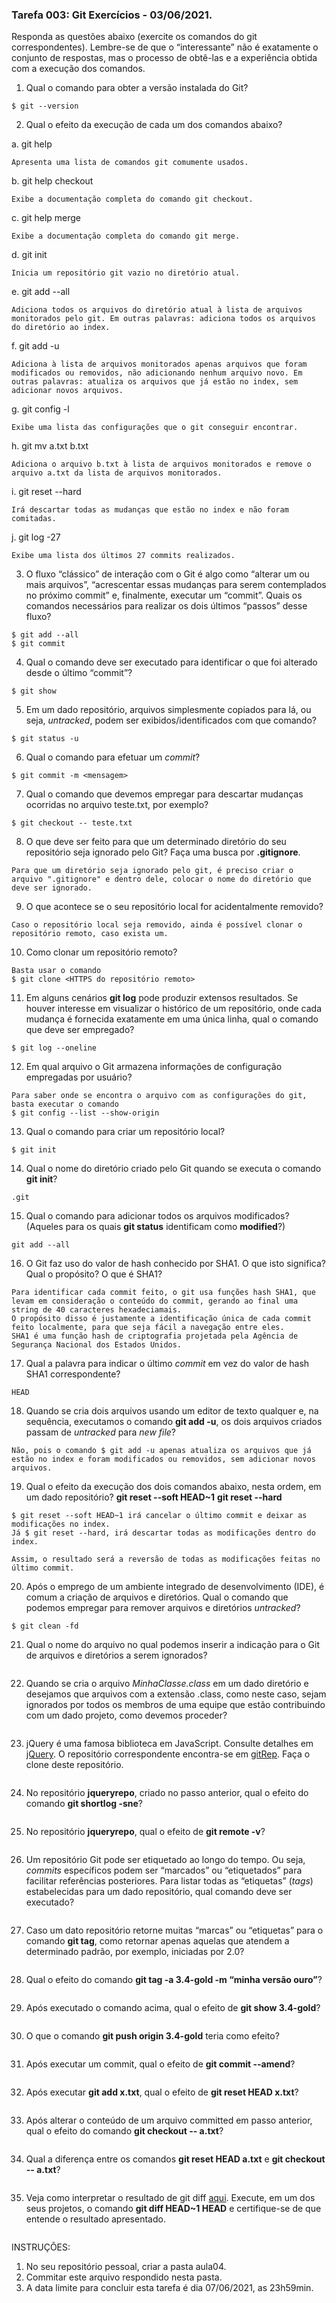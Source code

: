 ### Tarefa 003: Git Exercícios - 03/06/2021.

Responda as questões abaixo (exercite os comandos do git correspondentes). Lembre-se de que o “interessante” não é exatamente o conjunto de respostas, mas o processo de obtê-las e a experiência obtida com a execução dos comandos.


1. Qual o comando para obter a versão instalada do Git?

```
$ git --version
```

2. Qual o efeito da execução de cada um dos comandos abaixo?

  a. git help
  
```
Apresenta uma lista de comandos git comumente usados.
```

  b. git help checkout

```
Exibe a documentação completa do comando git checkout.
```

  c. git help merge

```
Exibe a documentação completa do comando git merge.
```

  d. git init

```
Inicia um repositório git vazio no diretório atual.
```

  e. git add --all

```
Adiciona todos os arquivos do diretório atual à lista de arquivos monitorados pelo git. Em outras palavras: adiciona todos os arquivos do diretório ao index.
```

  f. git add -u
  
```
Adiciona à lista de arquivos monitorados apenas arquivos que foram modificados ou removidos, não adicionando nenhum arquivo novo. Em outras palavras: atualiza os arquivos que já estão no index, sem adicionar novos arquivos.
```
  
  g. git config -l

```
Exibe uma lista das configurações que o git conseguir encontrar.
```

  h. git mv a.txt b.txt

```
Adiciona o arquivo b.txt à lista de arquivos monitorados e remove o arquivo a.txt da lista de arquivos monitorados.
```

  i. git reset --hard

```
Irá descartar todas as mudanças que estão no index e não foram comitadas.
```

  j. git log -27

```
Exibe uma lista dos últimos 27 commits realizados.
```
  
3. O fluxo “clássico” de interação com o Git é algo como “alterar um ou mais arquivos”, “acrescentar essas mudanças para serem contemplados no próximo commit” e, finalmente, executar um “commit”. Quais os comandos necessários para realizar os dois últimos “passos” desse fluxo?

```
$ git add --all
$ git commit
```
  
4. Qual o comando deve ser executado para identificar o que foi alterado desde o último “commit”?

```
$ git show
```

5. Em um dado repositório, arquivos simplesmente copiados para lá, ou seja, _untracked_, podem ser exibidos/identificados com que comando?

```
$ git status -u
```

6. Qual o comando para efetuar um _commit_?

```
$ git commit -m <mensagem>
```

7. Qual o comando que devemos empregar para descartar mudanças ocorridas no arquivo teste.txt, por exemplo?

```
$ git checkout -- teste.txt
```

8. O que deve ser feito para que um determinado diretório do seu repositório seja ignorado pelo Git? Faça uma busca por **.gitignore**.

```
Para que um diretório seja ignorado pelo git, é preciso criar o arquivo ".gitignore" e dentro dele, colocar o nome do diretório que deve ser ignorado.
```

9. O que acontece se o seu repositório local for acidentalmente removido?

```
Caso o repositório local seja removido, ainda é possível clonar o repositório remoto, caso exista um.
```

10. Como clonar um repositório remoto?

```
Basta usar o comando
$ git clone <HTTPS do repositório remoto>
```

11. Em alguns cenários **git log** pode produzir extensos resultados. Se houver interesse em visualizar o histórico de um repositório, onde cada mudança é fornecida exatamente em uma única linha, qual o comando que deve ser empregado?

```
$ git log --oneline
```

12. Em qual arquivo o Git armazena informações de configuração empregadas por usuário?

```
Para saber onde se encontra o arquivo com as configurações do git, basta executar o comando
$ git config --list --show-origin
```

13. Qual o comando para criar um repositório local?

```
$ git init
```

14. Qual o nome do diretório criado pelo Git quando se executa o comando **git init**?

```
.git
```

15. Qual o comando para adicionar todos os arquivos modificados? (Aqueles para os quais **git status** identificam como **modified**?)

```
git add --all
```

16. O Git faz uso do valor de hash conhecido por SHA1. O que isto significa? Qual o propósito? O que é SHA1?

```
Para identificar cada commit feito, o git usa funções hash SHA1, que levam em consideração o conteúdo do commit, gerando ao final uma string de 40 caracteres hexadeciamais.
O propósito disso é justamente a identificação única de cada commit feito localmente, para que seja fácil a navegação entre eles.
SHA1 é uma função hash de criptografia projetada pela Agência de Segurança Nacional dos Estados Unidos.
```

17. Qual a palavra para indicar o último _commit_ em vez do valor de hash SHA1 correspondente?

```
HEAD
```

18. Quando se cria dois arquivos usando um editor de texto qualquer e, na sequência, executamos o comando **git add -u**, os dois arquivos criados passam de _untracked_ para _new file_?

```
Não, pois o comando $ git add -u apenas atualiza os arquivos que já estão no index e foram modificados ou removidos, sem adicionar novos arquivos.
```

19. Qual o efeito da execução dos dois comandos abaixo, nesta ordem, em um dado repositório?
**git reset --soft HEAD~1**
**git reset --hard**

```
$ git reset --soft HEAD~1 irá cancelar o último commit e deixar as modificações no index.
Já $ git reset --hard, irá descartar todas as modificações dentro do index.

Assim, o resultado será a reversão de todas as modificações feitas no último commit.
```

20. Após o emprego de um ambiente integrado de desenvolvimento (IDE), é comum a criação de arquivos e diretórios. Qual o comando que podemos empregar para remover arquivos e diretórios _untracked_?

```
$ git clean -fd
```

21. Qual o nome do arquivo no qual podemos inserir a indicação para o Git de arquivos e diretórios a serem ignorados?

```

```

22. Quando se cria o arquivo _MinhaClasse.class_ em um dado diretório e desejamos que arquivos com a extensão .class, como neste caso, sejam ignorados por todos os membros de uma equipe que estão contribuindo com um dado projeto, como devemos proceder?

```

```

23. jQuery é uma famosa biblioteca em JavaScript. Consulte detalhes em [jQuery](http://jquery.com). O repositório correspondente encontra-se em [gitRep](https://github.com/jquery/jquery.git). Faça o clone deste repositório.

```

```

24. No repositório **jqueryrepo**, criado no passo anterior, qual o efeito do comando
**git shortlog -sne**?

```

```

25. No repositório **jqueryrepo**, qual o efeito de **git remote -v**?

```

```

26. Um repositório Git pode ser etiquetado ao longo do tempo. Ou seja, _commits_ específicos podem ser “marcados” ou “etiquetados” para facilitar referências posteriores. Para listar todas as “etiquetas” (_tags_) estabelecidas para um dado repositório, qual comando deve ser executado?

```

```

27. Caso um dato repositório retorne muitas “marcas” ou “etiquetas” para o comando **git tag**, como retornar apenas aquelas que atendem a determinado padrão, por exemplo, iniciadas por 2.0?

```

```

28. Qual o efeito do comando **git tag -a 3.4-gold -m “minha versão ouro”**?

```

```

29. Após executado o comando acima, qual o efeito de **git show 3.4-gold**?

```

```

30. O que o comando **git push origin 3.4-gold** teria como efeito?

```

```

31. Após executar um commit, qual o efeito de **git commit --amend**?

```

```

32. Após executar **git add x.txt**, qual o efeito de **git reset HEAD x.txt**?

```

```

33. Após alterar o conteúdo de um arquivo committed em passo anterior, qual o efeito do comando **git checkout -- a.txt**?

```

```

34. Qual a diferença entre os comandos **git reset HEAD a.txt** e **git checkout -- a.txt**?

```

```

35. Veja como interpretar o resultado de git diff [aqui](https://medium.com/therobinkim/how-to-read-a-git-diff-6c87a9dc47c5). Execute, em um dos seus projetos, o comando **git diff HEAD~1 HEAD** e certifique-se de que entende o resultado apresentado.

```

```

INSTRUÇÕES:

1. No seu repositório pessoal, criar a pasta aula04.
2. Commitar este arquivo respondido nesta pasta.
3. A data limite para concluir esta tarefa é dia 07/06/2021, as 23h59min.











</DIV/>
